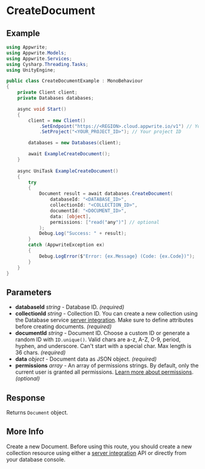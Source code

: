 # CreateDocument

## Example

```csharp
using Appwrite;
using Appwrite.Models;
using Appwrite.Services;
using Cysharp.Threading.Tasks;
using UnityEngine;

public class CreateDocumentExample : MonoBehaviour
{
    private Client client;
    private Databases databases;

    async void Start()
    {
        client = new Client()
            .SetEndpoint("https://<REGION>.cloud.appwrite.io/v1") // Your API Endpoint
            .SetProject("<YOUR_PROJECT_ID>"); // Your project ID

        databases = new Databases(client);

        await ExampleCreateDocument();
    }
    
    async UniTask ExampleCreateDocument()
    {
        try
        {
            Document result = await databases.CreateDocument(
                databaseId: "<DATABASE_ID>",
                collectionId: "<COLLECTION_ID>",
                documentId: "<DOCUMENT_ID>",
                data: [object],
                permissions: ["read("any")"] // optional
            );
            Debug.Log("Success: " + result);
        }
        catch (AppwriteException ex)
        {
            Debug.LogError($"Error: {ex.Message} (Code: {ex.Code})");
        }
    }
}
```

## Parameters

- **databaseId** *string* - Database ID. *(required)* 
- **collectionId** *string* - Collection ID. You can create a new collection using the Database service [server integration](https://appwrite.io/docs/server/databases#databasesCreateCollection). Make sure to define attributes before creating documents. *(required)* 
- **documentId** *string* - Document ID. Choose a custom ID or generate a random ID with `ID.unique()`. Valid chars are a-z, A-Z, 0-9, period, hyphen, and underscore. Can&#039;t start with a special char. Max length is 36 chars. *(required)* 
- **data** *object* - Document data as JSON object. *(required)* 
- **permissions** *array* - An array of permissions strings. By default, only the current user is granted all permissions. [Learn more about permissions](https://appwrite.io/docs/permissions). *(optional)*

## Response

Returns `Document` object.
## More Info

Create a new Document. Before using this route, you should create a new collection resource using either a [server integration](https://appwrite.io/docs/server/databases#databasesCreateCollection) API or directly from your database console.
